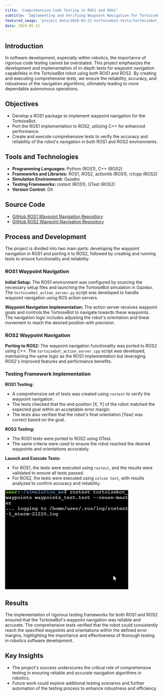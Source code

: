 ```yaml
---
title: 'Comprehensive Code Testing in ROS1 and ROS2'
subtitle: 'Implementing and Verifying Waypoint Navigation for TortoiseBot'
featured_image: 'project_data/2024-05-21-tortoisebot-tests/tortoisebot_waypoint.gif'
date: 2024-05-21
---
```


## Introduction
In software development, especially within robotics, the importance of rigorous code testing cannot be overstated. This project emphasizes the development and implementation of in-depth tests for waypoint navigation capabilities in the TortoiseBot robot using both ROS1 and ROS2. By creating and executing comprehensive tests, we ensure the reliability, accuracy, and robustness of the navigation algorithms, ultimately leading to more dependable autonomous operations.

## Objectives
- Develop a ROS1 package to implement waypoint navigation for the TortoiseBot.
- Port the ROS1 implementation to ROS2, utilizing C++ for enhanced performance.
- Create and execute comprehensive tests to verify the accuracy and reliability of the robot's navigation in both ROS1 and ROS2 environments.

## Tools and Technologies

- **Programming Languages:** Python (ROS1), C++ (ROS2)
- **Frameworks and Libraries:** ROS1, ROS2, actionlib (ROS1), rclcpp (ROS2)
- **Simulation Environment:** Gazebo
- **Testing Frameworks:** rostest (ROS1), GTest (ROS2)
- **Version Control:** Git

## Source Code
- [GitHub ROS1 Waypoint Navigation Repository](https://github.com/MiguelSolisSegura/ros1_testing.git)
- [GitHub ROS2 Waypoint Navigation Repository](https://github.com/MiguelSolisSegura/ros2_testing.git)

## Process and Development
The project is divided into two main parts: developing the waypoint navigation in ROS1 and porting it to ROS2, followed by creating and running tests to ensure functionality and reliability.

### ROS1 Waypoint Navigation
**Initial Setup:** The ROS1 environment was configured by sourcing the necessary setup files and launching the TortoiseBot simulation in Gazebo. The `tortoisebot_action_server.py` script was developed to handle waypoint navigation using ROS action servers.

**Waypoint Navigation Implementation:** The action server receives waypoint goals and controls the TortoiseBot to navigate towards these waypoints. The navigation logic includes adjusting the robot's orientation and linear movement to reach the desired position with precision.

### ROS2 Waypoint Navigation
**Porting to ROS2:** The waypoint navigation functionality was ported to ROS2 using C++. The `tortoisebot_action_server.cpp` script was developed, maintaining the same logic as the ROS1 implementation but leveraging ROS2's improved features and performance benefits.

### Testing Framework Implementation
**ROS1 Testing:** 
- A comprehensive set of tests was created using `rostest` to verify the waypoint navigation.
- The tests checked that the end position [X, Y] of the robot matched the expected goal within an acceptable error margin.
- The tests also verified that the robot's final orientation [Yaw] was correct based on the goal.

**ROS2 Testing:**
- The ROS1 tests were ported to ROS2 using GTest.
- The same criteria were used to ensure the robot reached the desired waypoints and orientations accurately.

**Launch and Execute Tests:** 
- For ROS1, the tests were executed using `rostest`, and the results were validated to ensure all tests passed.
- For ROS2, the tests were executed using `colcon test`, with results analyzed to confirm accuracy and reliability.

![](/project_data/2024-05-21-tortoisebot-tests/tortoisebot_waypoint.gif)

## Results
The implementation of rigorous testing frameworks for both ROS1 and ROS2 ensured that the TortoiseBot's waypoint navigation was reliable and accurate. The comprehensive tests verified that the robot could consistently reach the specified waypoints and orientations within the defined error margins, highlighting the importance and effectiveness of thorough testing in robotics software development.

## Key Insights
- The project's success underscores the critical role of comprehensive testing in ensuring reliable and accurate navigation algorithms in robotics.
- Future work could explore additional testing scenarios and further automation of the testing process to enhance robustness and efficiency.

